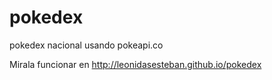 # pokedex
pokedex nacional usando pokeapi.co

Mirala funcionar en http://leonidasesteban.github.io/pokedex
